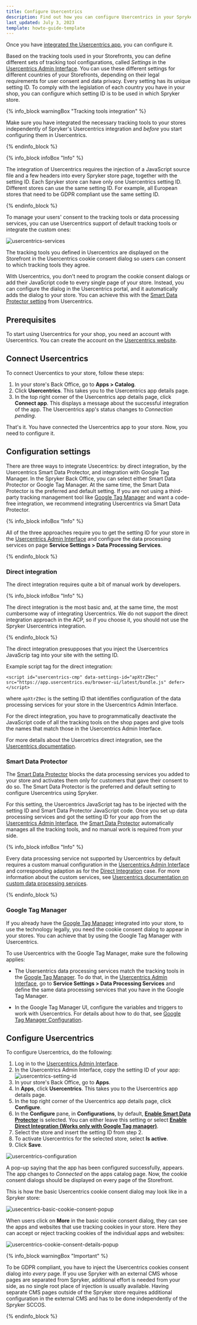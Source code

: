 ```yaml
---
title: Configure Usercentrics
description: Find out how you can configure Usercentrics in your Spryker shop
last_updated: July 3, 2023
template: howto-guide-template
---
```


Once you have [integrated the Usercentrics app](/docs/pbc/all/usercentrics/integrate-usercentrics.html), you can configure it.

Based on the tracking tools used in your Storefronts, you can define different sets of tracking tool configurations, called *Settings* in the [Usercentrics Admin Interface](https://admin.usercentrics.eu/). You can use these different settings for different countries of your Storefronts, depending on their legal requirements for user consent and data privacy. Every setting has its unique setting ID. To comply with the legislation of each country you have in your shop, you can configure which setting ID is to be used in which Spryker store.

{% info_block warningBox "Tracking tools integration" %}

Make sure you have integrated the necessary tracking tools to your stores independently of Spryker's Usercentrics integration and *before* you start configuring them in Usercentrics.

{% endinfo_block %}

{% info_block infoBox "Info" %}

The integration of Usercentrics requires the injection of a JavaScript source file and a few headers into every Spryker store page, together with the setting ID. Each Spryker store can have only one Usercentrics setting ID. Different stores can use the same setting ID. For example, all European stores that need to be GDPR compliant use the same setting ID.

{% endinfo_block %}

To manage your users' consent to the tracking tools or data processing services, you can use Usercentrics support of default tracking tools or integrate the custom ones:

![usercentrics-services](https://spryker.s3.eu-central-1.amazonaws.com/docs/pbc/all/usercentrics/usercentrics/usercentrics-services.png)

The tracking tools you defined in Usercentrics are displayed on the Storefront in the Usercentrics cookie consent dialog so users can consent to which tracking tools they agree.

With Usercentrics, you don't need to program the cookie consent dialogs or add their JavaScript code to every single page of your store. Instead, you can configure the dialog in the Usercentrics portal, and it automatically adds the dialog to your store. You can achieve this with the [Smart Data Protector setting](/docs/pbc/all/usercentrics/integrate-usercentrics.html#smart-data-protector) from Usercentrics.


## Prerequisites

To start using Usercentrics for your shop, you need an account with Usercentrics. You can create the account on the [Usercentrics website](https://usercentrics.com/free-trial-web/).

## Connect Usercentrics

To connect Usercentics to your store, follow these steps:

1. In your store's Back Office, go to **Apps&nbsp;<span aria-label="and then">></span> Catalog**.
2. Click **Usercentrics**.
   This takes you to the Usercentrics app details page.
3. In the top right corner of the Usercentrics app details page, click **Connect app**.
   This displays a message about the successful integration of the app. The Usercentrics app's status changes to *Connection pending*.

That's it. You have connected the Usercentrics app to your store. Now, you need to configure it.

## Configuration settings

There are three ways to integrate Usecentrics: by direct integration, by the Usercentrics Smart Data Protector, and integration with Google Tag Manager. In the Spryker Back Office, you can select either Smart Data Protector or Google Tag Manager. At the same time, the Smart Data Protector is the preferred and default setting. If you are not using a third-party tracking management tool like [Google Tag Manager](https://developers.google.com/tag-platform/tag-manager) and want a code-free integration, we recommend integrating Usercentrics via Smart Data Protector.

{% info_block infoBox "Info" %}

All of the three approaches require you to get the setting ID for your store in the [Usercentrics Admin Interface](https://admin.usercentrics.eu/) and configure the data processing services on page **Service Settings&nbsp;<span aria-label="and then">></span> Data Processing Services**.

{% endinfo_block %}

### Direct integration

The direct integration requires quite a bit of manual work by developers.

{% info_block infoBox "Info" %}

The direct integration is the most basic and, at the same time, the most cumbersome way of integrating Usercentrics. We do not support the direct integration approach in the ACP, so if you choose it, you should not use the Spryker Usercentrics integration.

{% endinfo_block %}

The direct integration presupposes that you inject the Usercentrics JavaScrip tag into your site with the setting ID.

Example script tag for the direct integration:

```
<script id="usercentrics-cmp" data-settings-id="apXtrZ9ec" src="https://app.usercentrics.eu/browser-ui/latest/bundle.js" defer></script>
```

where `apXtrZ9ec` is the setting ID that identifies configuration of the data processing services for your store in the Usercentrics Admin Interface.

For the direct integration, you have to programmatically deactivate the JavaScript code of all the tracking tools on the shop pages and give tools the names that match those in the Usercentrics Admin Interface.

For more details about the Usercetrics direct integration, see the [Usercentrics documentation](https://docs.usercentrics.com/#/direct-implementation-guide).

### Smart Data Protector

The [Smart Data Protector](https://docs.usercentrics.com/#/smart-data-protector) blocks the data processing services you added to your store and activates them only for customers that gave their consent to do so. The Smart Data Protector is the preferred and default setting to configure Usercentrics using Spryker.

For this setting, the Usercentrics JavaScript tag has to be injected with the setting ID and Smart Data Protector JavaScript code. Once you set up data processing services and got the setting ID for your app from the [Usercentrics Admin Interface](https://admin.usercentrics.eu/), the [Smart Data Protector](https://docs.usercentrics.com/#/smart-data-protector) automatically manages all the tracking tools, and no manual work is required from your side.

{% info_block infoBox "Info" %}

Every data processing service not supported by Usercentrics by default requires a custom manual configuration in the [Usercentrics Admin Interface](https://admin.usercentrics.eu/) and corresponding adaption as for the [Direct Integration](#direct-integration) case. For more information about the custom services, see [Usercentrics documentation on custom data processing services](https://usercentrics.atlassian.net/servicedesk/customer/portal/2/article/185794627).

{% endinfo_block %}

### Google Tag Manager

If you already have the [Google Tag Manager](https://developers.google.com/tag-platform/tag-manager) integrated into your store, to use the technology legally, you need the cookie consent dialog to appear in your stores. You can achieve that by using the Google Tag Manager with Usercentrics.

To use Usercentrics with the Google Tag Manager, make sure the following applies:

- The Usersentrics data processing services match the tracking tools in the [Google Tag Manager](https://developers.google.com/tag-platform/tag-manager). To do that, in the [Usercentrics Admin Interface](https://admin.usercentrics.eu/), go to **Service Settings&nbsp;<span aria-label="and then">></span> Data Processing Services** and define the same data processing services that you have in the Google Tag Manager.

- In the Google Tag Manager UI, configure the variables and triggers to work with Usercentrics. For details about how to do that, see [Google Tag Manager Configuration](https://docs.usercentrics.com/#/browser-sdk-google-tag-manager-configuration).

## Configure Usercentrics

To configure Usercentrics, do the following:

1. Log in to the [Usercentrics Admin Interface](https://admin.usercentrics.eu/).
2. In the Usercentrics Admin Interface, copy the setting ID of your app:
   ![usercentrics-setting-id](https://spryker.s3.eu-central-1.amazonaws.com/docs/aop/user/apps/usercentrics/usercentrics-setting-id.png)
3. In your store's Back Office, go to **Apps**.
2. In **Apps**, click **Usercentrics**. This takes you to the Usercentrics app details page.
3. In the top right corner of the Usercentrics app details page, click **Configure**.
8. In the **Configure** pane, in **Configurations**, by default, **[Enable Smart Data Protector](/docs/pbc/all/usercentrics/integrate-usercentrics.html#smart-data-protector)** is selected. You can either leave this setting or select **[Enable Direct Integration (Works only with Google Tag manager)](/docs/pbc/all/usercentrics/integrate-usercentrics.html#google-tag-manager)**.
9. Select the store and insert the setting ID from step 2.
10. To activate Usercentrics for the selected store, select **Is active**.
8. Click **Save**.

![usercentrics-configuration](https://spryker.s3.eu-central-1.amazonaws.com/docs/pbc/all/usercentrics/usercentrics/configure-usercentrics/usercentrics-configuration.png)

A pop-up saying that the app has been configured successfully, appears. The app changes to *Connected* on the apps catalog page. Now, the cookie consent dialogs should be displayed on every page of the Storefront.

This is how the basic Usercentrics cookie consent dialog may look like in a Spryker store:

![usecentrics-basic-cookie-consent-popup](https://spryker.s3.eu-central-1.amazonaws.com/docs/aop/user/apps/usercentrics/usercentrics-popup.png)

When users click on **More** in the basic cookie consent dialog, they can see the apps and websites that use tracking cookies in your store. Here they can accept or reject tracking cookies of the individual apps and websites:

![usercentrics-cookie-consent-details-popup](https://spryker.s3.eu-central-1.amazonaws.com/docs/aop/user/apps/usercentrics/usercentrics-details-popup.png)

{% info_block warningBox "Important" %}

To be GDPR compliant, you have to inject the Usercentrics cookies consent dialog into *every* page. If you use Spryker with an external CMS whose pages are separated from Spryker, additional effort is needed from your side, as no single root place of injection is usually available.
Having separate CMS pages outside of the Spryker store requires additional configuration in the external CMS and has to be done independently of the Spryker SCCOS.

{% endinfo_block %}